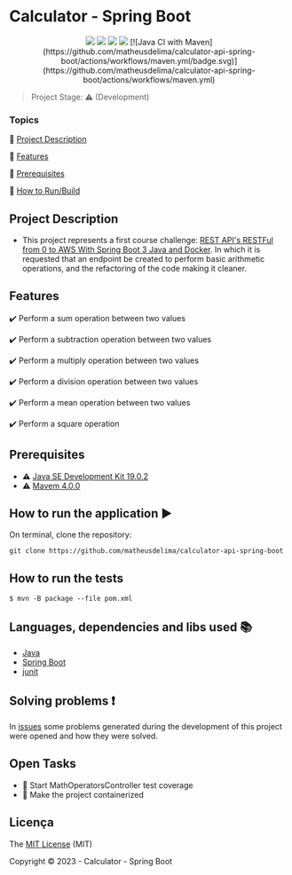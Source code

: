 <h1>Calculator - Spring Boot</h1> 

<p align="center">
  <img src="http://img.shields.io/static/v1?label=License&message=MIT&color=green&style=for-the-badge"/>
  <img src="http://img.shields.io/static/v1?label=Java&message=19&color=red&style=for-the-badge&logo=java"/>
  <img src="http://img.shields.io/static/v1?label=SpringBoot&message=3.0.4&color=red&style=for-the-badge&logo=java"/>
  <img src="http://img.shields.io/static/v1?label=STATUS&message=DEVELOPMENT&color=GRAY&style=for-the-badge"/>
  [![Java CI with Maven](https://github.com/matheusdelima/calculator-api-spring-boot/actions/workflows/maven.yml/badge.svg)](https://github.com/matheusdelima/calculator-api-spring-boot/actions/workflows/maven.yml)
</p>

> Project Stage: :warning: (Development)

### Topics 

:small_blue_diamond: [Project Description](#descrição-do-projeto)

:small_blue_diamond: [Features](#funcionalidades)

:small_blue_diamond: [Prerequisites](#pré-requisitos)

:small_blue_diamond: [How to Run/Build](#como-rodar-a-aplicação-arrow_forward)

## Project Description 


- This project represents a first course challenge: [REST API's RESTFul from 0 to AWS With Spring Boot 3 Java and Docker]( https://www.udemy.com/course/restful-apis-do-0-a-nuvem-com-springboot-e-docker). In which it is requested that an endpoint be created to perform basic arithmetic operations, and the refactoring of the code making it cleaner.

## Features

:heavy_check_mark: Perform a sum operation between two values

:heavy_check_mark: Perform a subtraction operation between two values

:heavy_check_mark: Perform a multiply operation between two values

:heavy_check_mark: Perform a division operation between two values

:heavy_check_mark: Perform a mean operation between two values

:heavy_check_mark: Perform a square operation

## Prerequisites

- :warning: [Java SE Development Kit 19.0.2](https://www.oracle.com/java/technologies/javase/jdk19-archive-downloads.html)
- :warning: [Mavem 4.0.0](https://maven.apache.org/)

## How to run the application :arrow_forward:

On terminal, clone the repository: 

```
git clone https://github.com/matheusdelima/calculator-api-spring-boot
```

## How to run the tests

```
$ mvn -B package --file pom.xml
```

## Languages, dependencies and libs used :books:

- [Java](https://www.oracle.com/java/technologies/javase/19-relnote-issues.html)
- [Spring Boot](https://docs.spring.io/spring-boot/docs/current/api/)
- [junit](https://junit.org/junit5/)

## Solving problems :exclamation:

In [issues]() some problems generated during the development of this project were opened and how they were solved.

## Open Tasks

 - :memo: Start MathOperatorsController test coverage
 - :memo: Make the project containerized

## Licença 

The [MIT License]() (MIT)

Copyright :copyright: 2023 - Calculator - Spring Boot
